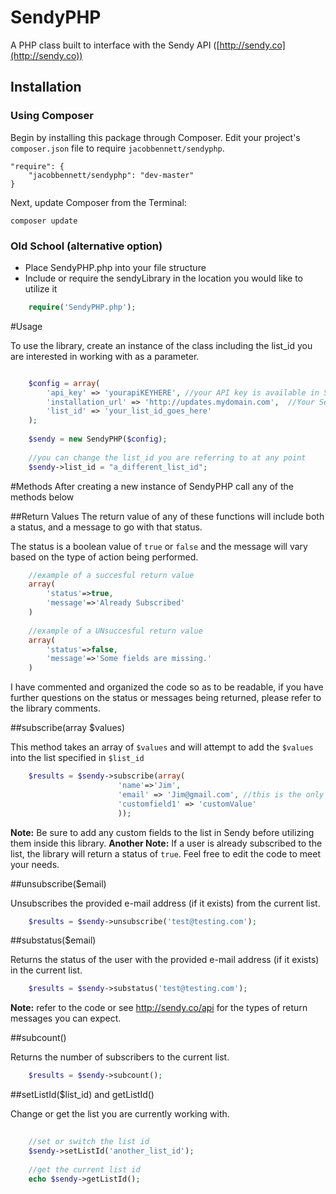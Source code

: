 SendyPHP
=================

A PHP class built to interface with the Sendy API ([http://sendy.co](http://sendy.co))

## Installation

### Using Composer

Begin by installing this package through Composer. Edit your project's `composer.json` file to require `jacobbennett/sendyphp`.

	"require": {
		"jacobbennett/sendyphp": "dev-master"
	}

Next, update Composer from the Terminal:

    composer update

### Old School (alternative option)

* Place SendyPHP.php into your file structure
* Include or require the sendyLibrary in the location you would like to utilize it

```php
	require('SendyPHP.php');
```

#Usage

To use the library, create an instance of the class including the list_id you are interested in working with as a parameter.
```php

	$config = array(
		'api_key' => 'yourapiKEYHERE', //your API key is available in Settings
		'installation_url' => 'http://updates.mydomain.com',  //Your Sendy installation
		'list_id' => 'your_list_id_goes_here'
	);
	
	$sendy = new SendyPHP($config);
	
	//you can change the list_id you are referring to at any point
	$sendy->list_id = "a_different_list_id";
```

#Methods
After creating a new instance of SendyPHP call any of the methods below 

##Return Values
The return value of any of these functions will include both a status, and a message to go with that status.

The status is a boolean value of `true` or `false` and the message will vary based on the type of action being performed.

```php
	//example of a succesful return value
	array(
		'status'=>true,
		'message'=>'Already Subscribed'
	)
	
	//example of a UNsuccesful return value
	array(
		'status'=>false,
		'message'=>'Some fields are missing.'
	)
```

I have commented and organized the code so as to be readable, if you have further questions on the status or messages being returned, please refer to the library comments.

##subscribe(array $values)

This method takes an array of `$values` and will attempt to add the `$values` into the list specified in `$list_id`

```php
	$results = $sendy->subscribe(array(
						'name'=>'Jim',
						'email' => 'Jim@gmail.com', //this is the only field required by sendy
						'customfield1' => 'customValue'
						));
```
__Note:__ Be sure to add any custom fields to the list in Sendy before utilizing them inside this library.
__Another Note:__ If a user is already subscribed to the list, the library will return a status of `true`. Feel free to edit the code to meet your needs.

##unsubscribe($email)

Unsubscribes the provided e-mail address (if it exists) from the current list.
```php
	$results = $sendy->unsubscribe('test@testing.com');
```

##substatus($email)

Returns the status of the user with the provided e-mail address (if it exists) in the current list.
```php
	$results = $sendy->substatus('test@testing.com');
```
__Note:__ refer to the code or see http://sendy.co/api for the types of return messages you can expect.

##subcount()

Returns the number of subscribers to the current list.
```php
	$results = $sendy->subcount();
```

##setListId($list_id) and getListId()

Change or get the list you are currently working with.
```php
	
	//set or switch the list id
	$sendy->setListId('another_list_id');
	
	//get the current list id
	echo $sendy->getListId();
```
